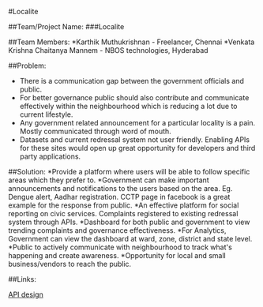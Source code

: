 #Localite

##Team/Project Name: 
###Localite

##Team Members:
*Karthik Muthukrishnan - Freelancer, Chennai
*Venkata Krishna Chaitanya Mannem - NBOS technologies, Hyderabad

##Problem: 
* There is a communication gap between the government officials and public. 
* For better governance public should also contribute and communicate effectively within the neighbourhood which is reducing a lot due to current lifestyle.
* Any government related announcement for a particular locality is a pain. Mostly communicated through word of mouth.
* Datasets and current redressal system not user friendly. Enabling APIs for these sites would open up great opportunity for developers and third party applications. 

##Solution: 
*Provide a platform where users will be able to follow specific areas which they prefer to. 
*Government can make important announcements and notifications to the users based on the area. Eg. Dengue alert, Aadhar registration. CCTP page in facebook is a great example for the response from public.
*An effective platform for social reporting on civic services. Complaints registered to existing redressal system through APIs. 
*Dashboard for both public and government to view trending complaints and governance effectiveness.
*For Analytics, Government can view the dashboard at ward, zone, district and state level.
*Public to actively communicate with neighbourhood to track what's happening and create awareness. 
*Opportunity for local and small business/vendors to reach the public.

##Links:

[API design](https://sites.google.com/site/cmagrievanceapi/)
